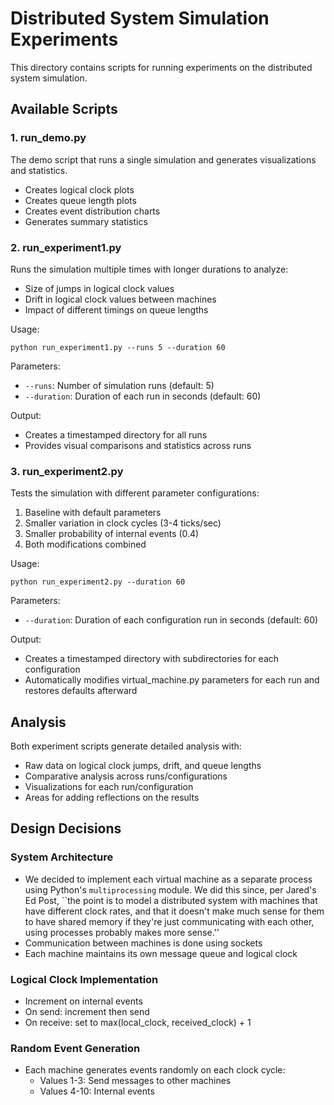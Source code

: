 # Distributed System Simulation Experiments

This directory contains scripts for running experiments on the distributed system simulation.

## Available Scripts

### 1. run_demo.py
The demo script that runs a single simulation and generates visualizations and statistics.
- Creates logical clock plots
- Creates queue length plots
- Creates event distribution charts
- Generates summary statistics

### 2. run_experiment1.py
Runs the simulation multiple times with longer durations to analyze:
- Size of jumps in logical clock values
- Drift in logical clock values between machines
- Impact of different timings on queue lengths

Usage:
```
python run_experiment1.py --runs 5 --duration 60
```

Parameters:
- `--runs`: Number of simulation runs (default: 5)
- `--duration`: Duration of each run in seconds (default: 60)

Output:
- Creates a timestamped directory for all runs
- Provides visual comparisons and statistics across runs

### 3. run_experiment2.py
Tests the simulation with different parameter configurations:
1. Baseline with default parameters
2. Smaller variation in clock cycles (3-4 ticks/sec)
3. Smaller probability of internal events (0.4)
4. Both modifications combined

Usage:
```
python run_experiment2.py --duration 60
```

Parameters:
- `--duration`: Duration of each configuration run in seconds (default: 60)

Output:
- Creates a timestamped directory with subdirectories for each configuration
- Automatically modifies virtual_machine.py parameters for each run and restores defaults afterward

## Analysis

Both experiment scripts generate detailed analysis with:
- Raw data on logical clock jumps, drift, and queue lengths
- Comparative analysis across runs/configurations
- Visualizations for each run/configuration
- Areas for adding reflections on the results

## Design Decisions

### System Architecture
- We decided to implement each virtual machine as a separate process using Python's `multiprocessing` module. We did this since, per Jared's Ed Post, ``the point is to model a distributed system with machines that have different clock rates, and that it doesn't make much sense for them to have shared memory if they're just communicating with each other, using processes probably makes more sense.''
- Communication between machines is done using sockets
- Each machine maintains its own message queue and logical clock

### Logical Clock Implementation
- Increment on internal events
- On send: increment then send
- On receive: set to max(local_clock, received_clock) + 1

### Random Event Generation
- Each machine generates events randomly on each clock cycle:
  - Values 1-3: Send messages to other machines
  - Values 4-10: Internal events
